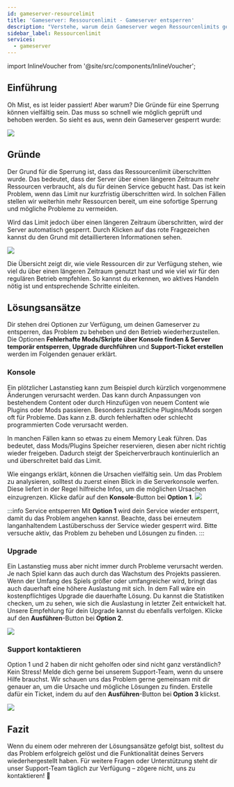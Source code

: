 ```yaml
---
id: gameserver-resourcelimit
title: 'Gameserver: Ressourcenlimit - Gameserver entsperren'
description: "Verstehe, warum dein Gameserver wegen Ressourcenlimits gesperrt wurde und entdecke Lösungen, um den Betrieb wiederherzustellen → Jetzt mehr erfahren"
sidebar_label: Ressourcenlimit
services:
  - gameserver
---
```


import InlineVoucher from '@site/src/components/InlineVoucher';





## Einführung

Oh Mist, es ist leider passiert! Aber warum? Die Gründe für eine Sperrung können vielfältig sein. Das muss so schnell wie möglich geprüft und behoben werden. So sieht es aus, wenn dein Gameserver gesperrt wurde:

 ![](https://screensaver01.zap-hosting.com/index.php/s/eSRe2WDkLPnTZxE/preview)
 
 <InlineVoucher />

## Gründe
Der Grund für die Sperrung ist, dass das Ressourcenlimit überschritten wurde. Das bedeutet, dass der Server über einen längeren Zeitraum mehr Ressourcen verbraucht, als du für deinen Service gebucht hast. Das ist kein Problem, wenn das Limit nur kurzfristig überschritten wird. In solchen Fällen stellen wir weiterhin mehr Ressourcen bereit, um eine sofortige Sperrung und mögliche Probleme zu vermeiden.

Wird das Limit jedoch über einen längeren Zeitraum überschritten, wird der Server automatisch gesperrt. Durch Klicken auf das rote Fragezeichen kannst du den Grund mit detaillierteren Informationen sehen.

![](https://screensaver01.zap-hosting.com/index.php/s/bzmyP2LKcbn6yGS/preview)

Die Übersicht zeigt dir, wie viele Ressourcen dir zur Verfügung stehen, wie viel du über einen längeren Zeitraum genutzt hast und wie viel wir für den regulären Betrieb empfehlen. So kannst du erkennen, wo aktives Handeln nötig ist und entsprechende Schritte einleiten.

## Lösungsansätze

Dir stehen drei Optionen zur Verfügung, um deinen Gameserver zu entsperren, das Problem zu beheben und den Betrieb wiederherzustellen. Die Optionen **Fehlerhafte Mods/Skripte über Konsole finden & Server temporär entsperren**, **Upgrade durchführen** und **Support-Ticket erstellen** werden im Folgenden genauer erklärt.



### Konsole
Ein plötzlicher Lastanstieg kann zum Beispiel durch kürzlich vorgenommene Änderungen verursacht werden. Das kann durch Anpassungen von bestehendem Content oder durch Hinzufügen von neuem Content wie Plugins oder Mods passieren. Besonders zusätzliche Plugins/Mods sorgen oft für Probleme. Das kann z.B. durch fehlerhaften oder schlecht programmierten Code verursacht werden.

In manchen Fällen kann so etwas zu einem Memory Leak führen. Das bedeutet, dass Mods/Plugins Speicher reservieren, diesen aber nicht richtig wieder freigeben. Dadurch steigt der Speicherverbrauch kontinuierlich an und überschreitet bald das Limit.

Wie eingangs erklärt, können die Ursachen vielfältig sein. Um das Problem zu analysieren, solltest du zuerst einen Blick in die Serverkonsole werfen. Diese liefert in der Regel hilfreiche Infos, um die möglichen Ursachen einzugrenzen. Klicke dafür auf den **Konsole**-Button bei **Option 1**. ![](https://screensaver01.zap-hosting.com/index.php/s/g9N5D7aqTPwX2R7/preview)

:::info Service entsperren 
Mit **Option 1** wird dein Service wieder entsperrt, damit du das Problem angehen kannst. Beachte, dass bei erneutem langanhaltendem Lastüberschuss der Service wieder gesperrt wird. Bitte versuche aktiv, das Problem zu beheben und Lösungen zu finden. 
:::



### Upgrade

Ein Lastanstieg muss aber nicht immer durch Probleme verursacht werden. Je nach Spiel kann das auch durch das Wachstum des Projekts passieren. Wenn der Umfang des Spiels größer oder umfangreicher wird, bringt das auch dauerhaft eine höhere Auslastung mit sich. In dem Fall wäre ein kostenpflichtiges Upgrade die dauerhafte Lösung. Du kannst die Statistiken checken, um zu sehen, wie sich die Auslastung in letzter Zeit entwickelt hat. Unsere Empfehlung für dein Upgrade kannst du ebenfalls verfolgen. Klicke auf den **Ausführen**-Button bei **Option 2**.

![](https://screensaver01.zap-hosting.com/index.php/s/JBAa2mFfyW5p9kC/preview)

### Support kontaktieren

Option 1 und 2 haben dir nicht geholfen oder sind nicht ganz verständlich? Kein Stress! Melde dich gerne bei unserem Support-Team, wenn du unsere Hilfe brauchst. Wir schauen uns das Problem gerne gemeinsam mit dir genauer an, um die Ursache und mögliche Lösungen zu finden. Erstelle dafür ein Ticket, indem du auf den **Ausführen**-Button bei **Option 3** klickst.

![](https://screensaver01.zap-hosting.com/index.php/s/HPb5aT5xQgwkbcm/preview)



## Fazit

Wenn du einem oder mehreren der Lösungsansätze gefolgt bist, solltest du das Problem erfolgreich gelöst und die Funktionalität deines Servers wiederhergestellt haben. Für weitere Fragen oder Unterstützung steht dir unser Support-Team täglich zur Verfügung – zögere nicht, uns zu kontaktieren! 🙂

<InlineVoucher />